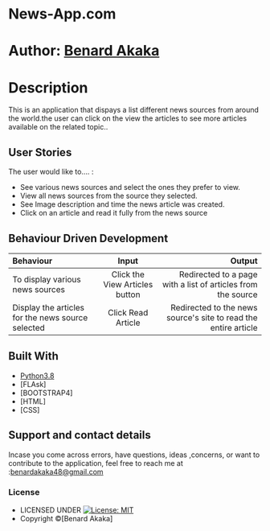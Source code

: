 # News-App.com

# Author: [Benard Akaka](https://github.com/Benardakaka)

# Description

This is an application that dispays a list different news sources from around the world.the user can click on the view the articles to see more articles available on the related topic..

## User Stories
The user would like to.... :
* See various news sources and select the ones they prefer  to view.
* View all news sources from the source they selected.
* See Image description and time the news article was created. 
* Click on an article and read it fully from the news source


## Behaviour Driven Development

| Behaviour | Input | Output |
| :---------------- | :---------------: | ------------------: |
|To display various news sources| Click the View Articles button|Redirected to a page with a list of articles from the source |
|Display the articles for the news source selected| Click Read Article| Redirected to the news source's site to read the entire article|


## Built With

* [Python3.8](https://docs.python.org/3/)
* [FLAsk]
* [BOOTSTRAP4]
* [HTML]
* [CSS]


## Support and contact details
 Incase you come across errors, have questions, ideas ,concerns, or want to contribute to the application, feel free to reach me at :benardakaka48@gmail.com


### License

* LICENSED UNDER  [![License: MIT](https://img.shields.io/badge/License-MIT-yellow.svg)](license/MIT)
* Copyright &copy;[Benard Akaka] 